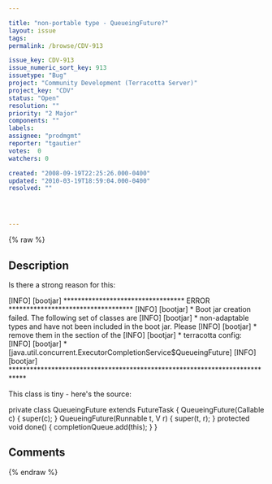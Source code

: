 ```yaml
---

title: "non-portable type - QueueingFuture?"
layout: issue
tags: 
permalink: /browse/CDV-913

issue_key: CDV-913
issue_numeric_sort_key: 913
issuetype: "Bug"
project: "Community Development (Terracotta Server)"
project_key: "CDV"
status: "Open"
resolution: ""
priority: "2 Major"
components: ""
labels: 
assignee: "prodmgmt"
reporter: "tgautier"
votes:  0
watchers: 0

created: "2008-09-19T22:25:26.000-0400"
updated: "2010-03-19T18:59:04.000-0400"
resolved: ""




---
```


{% raw %}

## Description

<div markdown="1" class="description">

Is there a strong reason for this:

[INFO] [bootjar] \*\*\*\*\*\*\*\*\*\*\*\*\*\*\*\*\*\*\*\*\*\*\*\*\*\*\*\*\*\*\*\*\*\* ERROR \*\*\*\*\*\*\*\*\*\*\*\*\*\*\*\*\*\*\*\*\*\*\*\*\*\*\*\*\*\*\*\*\*\*\*
[INFO] [bootjar] \* Boot jar creation failed.  The following set of classes are
[INFO] [bootjar] \* non-adaptable types and have not been included in the boot jar. Please
[INFO] [bootjar] \* remove them in the <additional-boot-jar-classes> section of the
[INFO] [bootjar] \* terracotta config:
[INFO] [bootjar] \* [java.util.concurrent.ExecutorCompletionService$QueueingFuture]
[INFO] [bootjar] \*\*\*\*\*\*\*\*\*\*\*\*\*\*\*\*\*\*\*\*\*\*\*\*\*\*\*\*\*\*\*\*\*\*\*\*\*\*\*\*\*\*\*\*\*\*\*\*\*\*\*\*\*\*\*\*\*\*\*\*\*\*\*\*\*\*\*\*\*\*\*\*\*\*\*\*

This class is tiny - here's the source:

  private class QueueingFuture extends FutureTask<V> \{
        QueueingFuture(Callable<V> c) { super(c); }
        QueueingFuture(Runnable t, V r) { super(t, r); }
        protected void done() { completionQueue.add(this); }
    }




</div>

## Comments



{% endraw %}
